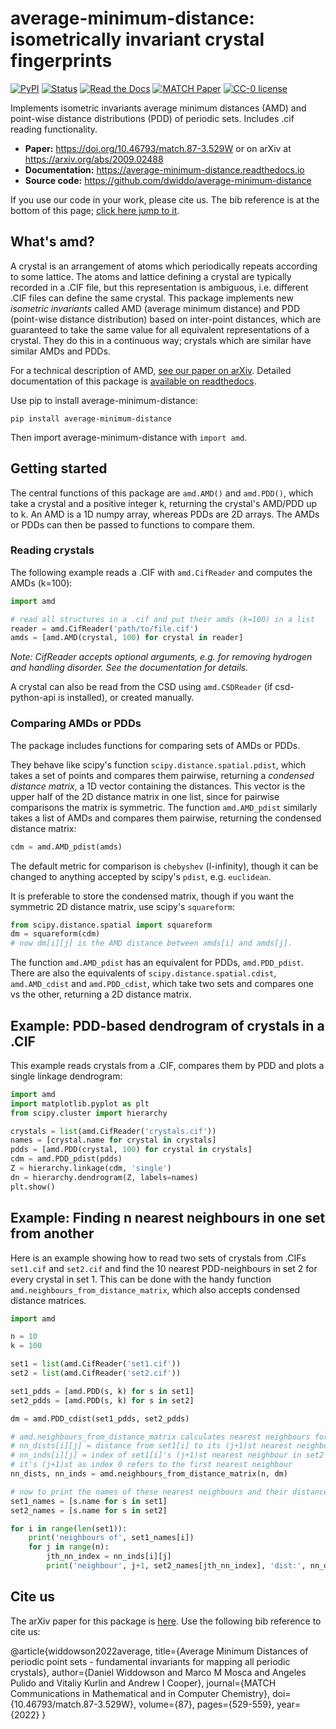 # average-minimum-distance: isometrically invariant crystal fingerprints

[![PyPI](https://img.shields.io/pypi/v/average-minimum-distance.svg)](https://pypi.org/project/average-minimum-distance/)
[![Status](https://img.shields.io/pypi/status/average-minimum-distance)](https://pypi.org/project/average-minimum-distance/)
[![Read the Docs](https://img.shields.io/readthedocs/average-minimum-distance)](https://average-minimum-distance.readthedocs.io)
[![MATCH Paper](https://img.shields.io/badge/DOI-10.46793%2Fmatch.87--3.529W-blue)](https://doi.org/10.46793/match.87-3.529W)
[![CC-0 license](https://img.shields.io/badge/License-CC%20BY--NC--SA%204.0-blue.svg)](https://creativecommons.org/licenses/by-nc-sa/4.0/)

Implements isometric invariants average minimum distances (AMD) and point-wise distance distributions (PDD)  of periodic sets. Includes .cif reading functionality.

- **Paper:** https://doi.org/10.46793/match.87-3.529W or on arXiv at https://arxiv.org/abs/2009.02488
- **Documentation:** https://average-minimum-distance.readthedocs.io
- **Source code:** https://github.com/dwiddo/average-minimum-distance

If you use our code in your work, please cite us. The bib reference is at the bottom of this page; [click here jump to it](#citeus).

## What's amd?

A crystal is an arrangement of atoms which periodically repeats according to some lattice. The atoms and lattice defining a crystal are typically recorded in a .CIF file, but this representation is ambiguous, i.e. different .CIF files can define the same crystal. This package implements new *isometric invariants* called AMD (average minimum distance) and PDD (point-wise distance distribution) based on inter-point distances, which are guaranteed to take the same value for all equivalent representations of a crystal. They do this in a continuous way; crystals which are similar have similar AMDs and PDDs.

For a technical description of AMD, [see our paper on arXiv](https://arxiv.org/abs/2009.02488). Detailed documentation of this package is [available on readthedocs](https://average-minimum-distance.readthedocs.io/en/latest/).

Use pip to install average-minimum-distance:

```shell
pip install average-minimum-distance
```

Then import average-minimum-distance with ```import amd```.

## Getting started

The central functions of this package are ```amd.AMD()``` and ```amd.PDD()```, which take a crystal and a positive integer k, returning the crystal's AMD/PDD up to k. An AMD is a 1D numpy array, whereas PDDs are 2D arrays. The AMDs or PDDs can then be passed to functions to compare them.

### Reading crystals

The following example reads a .CIF with ```amd.CifReader``` and computes the AMDs (k=100):

```py
import amd

# read all structures in a .cif and put their amds (k=100) in a list
reader = amd.CifReader('path/to/file.cif')
amds = [amd.AMD(crystal, 100) for crystal in reader]
```

*Note: CifReader accepts optional arguments, e.g. for removing hydrogen and handling disorder. See the documentation for details.*

A crystal can also be read from the CSD using ```amd.CSDReader``` (if csd-python-api is installed), or created manually.

### Comparing AMDs or PDDs

The package includes functions for comparing sets of AMDs or PDDs.

They behave like scipy's function ```scipy.distance.spatial.pdist```,
which takes a set of points and compares them pairwise, returning a *condensed distance matrix*, a 1D vector containing the distances. This vector is the upper half of the 2D distance matrix in one list, since for pairwise comparisons the matrix is symmetric. The function ```amd.AMD_pdist``` similarly takes a list of AMDs and compares them pairwise, returning the condensed distance matrix:

```py
cdm = amd.AMD_pdist(amds)
```

The default metric for comparison is ```chebyshev``` (l-infinity), though it can be changed to anything accepted by scipy's ```pdist```, e.g. ```euclidean```.

It is preferable to store the condensed matrix, though if you want the symmetric 2D distance matrix, use scipy's ```squareform```:

```py
from scipy.distance.spatial import squareform
dm = squareform(cdm)
# now dm[i][j] is the AMD distance between amds[i] and amds[j].
```

The function ```amd.AMD_pdist``` has an equivalent for PDDs, ```amd.PDD_pdist```. There are also the equivalents of ```scipy.distance.spatial.cdist```, ```amd.AMD_cdist``` and ```amd.PDD_cdist```, which take two sets and compares one vs the other, returning a 2D distance matrix.

## Example: PDD-based dendrogram of crystals in a .CIF

This example reads crystals from a .CIF, compares them by PDD and plots a single linkage dendrogram:

```py
import amd
import matplotlib.pyplot as plt
from scipy.cluster import hierarchy

crystals = list(amd.CifReader('crystals.cif'))
names = [crystal.name for crystal in crystals]
pdds = [amd.PDD(crystal, 100) for crystal in crystals]
cdm = amd.PDD_pdist(pdds)
Z = hierarchy.linkage(cdm, 'single')
dn = hierarchy.dendrogram(Z, labels=names)
plt.show()
```

## Example: Finding n nearest neighbours in one set from another

Here is an example showing how to read two sets of crystals from .CIFs ```set1.cif``` and ```set2.cif``` and find the 10 nearest PDD-neighbours in set 2 for every crystal in set 1. This can be done with the handy function ```amd.neighbours_from_distance_matrix```, which also accepts condensed distance matrices.

```py
import amd

n = 10
k = 100

set1 = list(amd.CifReader('set1.cif'))
set2 = list(amd.CifReader('set2.cif'))

set1_pdds = [amd.PDD(s, k) for s in set1]
set2_pdds = [amd.PDD(s, k) for s in set2]

dm = amd.PDD_cdist(set1_pdds, set2_pdds)

# amd.neighbours_from_distance_matrix calculates nearest neighbours for you
# nn_dists[i][j] = distance from set1[i] to its (j+1)st nearest neighbour in set2 
# nn_inds[i][j] = index of set1[i]'s (j+1)st nearest neighbour in set2
# it's (j+1)st as index 0 refers to the first nearest neighbour
nn_dists, nn_inds = amd.neighbours_from_distance_matrix(n, dm)

# now to print the names of these nearest neighbours and their distances:
set1_names = [s.name for s in set1]
set2_names = [s.name for s in set2]

for i in range(len(set1)):
    print('neighbours of', set1_names[i])
    for j in range(n):
        jth_nn_index = nn_inds[i][j]
        print('neighbour', j+1, set2_names[jth_nn_index], 'dist:', nn_dists[i][j])
```

## Cite us <a name="citeus"></a>

The arXiv paper for this package is [here](arxiv.org/abs/2009.02488). Use the following bib reference to cite us:

@article{widdowson2022average,
  title={Average Minimum Distances of periodic point sets - fundamental invariants for mapping all periodic crystals},
  author={Daniel Widdowson and Marco M Mosca and Angeles Pulido and Vitaliy Kurlin and Andrew I Cooper},
  journal={MATCH Communications in Mathematical and in Computer Chemistry},
  doi={10.46793/match.87-3.529W},
  volume={87},
  pages={529-559},
  year={2022}
}
